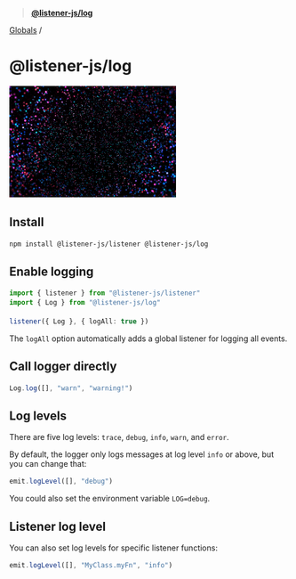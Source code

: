 > **[@listener-js/log](README.md)**

[Globals](globals.md) /

# @listener-js/log

![log](media/log.gif)

## Install

```bash
npm install @listener-js/listener @listener-js/log
```

## Enable logging

```ts
import { listener } from "@listener-js/listener"
import { Log } from "@listener-js/log"

listener({ Log }, { logAll: true })
```

The `logAll` option automatically adds a global listener for logging all events.

## Call logger directly

```ts
Log.log([], "warn", "warning!")
```

## Log levels

There are five log levels: `trace`, `debug`, `info`, `warn`, and `error`.

By default, the logger only logs messages at log level `info` or above, but you can change that:

```js
emit.logLevel([], "debug")
```

You could also set the environment variable `LOG=debug`.

## Listener log level

You can also set log levels for specific listener functions:

```js
emit.logLevel([], "MyClass.myFn", "info")
```
